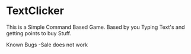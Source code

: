 # TextClicker
This is a Simple Command Based Game.
Based by you Typing Text's and getting points to buy Stuff.

Known Bugs
-Sale does not work
